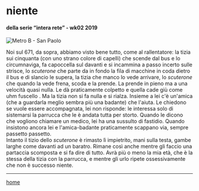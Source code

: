 # niente  

#### della serie “intera rete” - wk02 2019  
![](https://drive.google.com/uc?id=1JVmpNbiBUSaVWS6qIAWGlAEdy3yoSJdP "Metro B - San Paolo")  
<!--- /interarete114.png  --->  

Noi sul 671, da sopra, abbiamo visto bene tutto, come al rallentatore: la tizia sui cinquanta (con uno strano colore di capelli) che scende dal bus e lo circumnaviga, fa capoccella sul davanti e si incammina a passo incerto sulle strisce, lo *scuterone* che parte da in fondo la fila di macchine in coda dietro il bus e di slancio le supera, la tizia che manco lo vede arrivare, lo *scuterone* che quando la vede frena, scoda e la prende. La prende in pieno ma a una velocità quasi nulla. Le dà praticamente  colpetto e quella cade giù come uhm fuscello . 
Ma la tizia non si fa nulla e si rialza. Insieme a lei c'è un'amica (che a guardarla meglio sembra più una badante) che l'aiuta. Le chiedono se vuole essere accompagnata, lei non risponde: le interessa solo di sistemarsi la parrucca che le è andata tutta per storto. Quando le dicono che vogliono chiamare un medico, lei ha una sussulto di fastidio. Quando insistono ancora lei e l'amica-badante praticamente scappano via, sempre passetto passetto.  
Intanto il tizio dello *scuterone* è rimasto lì impietrito, mani sulla testa, gambe larghe come davanti ad un baratro. Rimane così anche mentre gli faccio una partaccia scomposta e si fa dire di tutto. Avrà più o meno la mia età, che è la stessa della tizia con la parrucca, e mentre gli urlo ripete ossessivamente che non è successo niente.   

---  
[home](/interarete.md)   